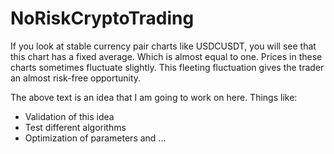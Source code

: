 # NoRiskCryptoTrading


If you look at stable currency pair charts like USDCUSDT, you will see that this chart has a fixed average. Which is almost equal to one. Prices in these charts sometimes fluctuate slightly. This fleeting fluctuation gives the trader an almost risk-free opportunity.

The above text is an idea that I am going to work on here. Things like:
* Validation of this idea
* Test different algorithms
* Optimization of parameters and ...
